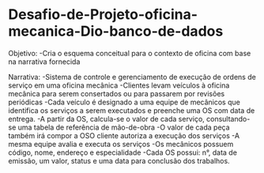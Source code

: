 # Desafio-de-Projeto-oficina-mecanica-Dio-banco-de-dados

Objetivo:
-Cria o esquema conceitual para o contexto de oficina com base na narrativa fornecida

Narrativa:
-Sistema de controle e gerenciamento de execução de ordens de serviço em uma oficina mecânica
-Clientes levam veículos à oficina mecânica para serem consertados ou para passarem por revisões periódicas
-Cada veículo é designado a uma equipe de mecânicos que identifica os serviços a serem executados e preenche uma OS com data de entrega.
-A partir da OS, calcula-se o valor de cada serviço, consultando-se uma tabela de referência de mão-de-obra
-O valor de cada peça também irá compor a OSO cliente autoriza a execução dos serviços
-A mesma equipe avalia e executa os serviços
-Os mecânicos possuem código, nome, endereço e especialidade
-Cada OS possui: n°, data de emissão, um valor, status e uma data para conclusão dos trabalhos.
